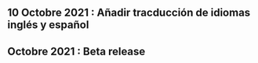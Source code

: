 
## 10 Octobre 2021 : Añadir tracducción de idiomas inglés y español

## Octobre 2021 : Beta release

